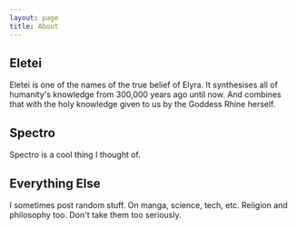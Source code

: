 ```yaml
---
layout: page
title: About
---
```


## Eletei

Eletei is one of the names of the true belief of Elyra. It synthesises all of humanity's knowledge from 300,000 years ago until now. And combines that with the holy knowledge given to us by the Goddess Rhine herself.

## Spectro

Spectro is a cool thing I thought of.

## Everything Else
I sometimes post random stuff. On manga, science, tech, etc. Religion and philosophy too. Don't take them too seriously.
